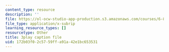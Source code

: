 ```yaml
---
content_type: resource
description: ''
file: https://ol-ocw-studio-app-production.s3.amazonaws.com/courses/6-832-underactuated-robotics-spring-2009/172b03f02c5759ffa91a42e1bc653531_ja56bJ8ogUw.vtt
file_type: application/x-subrip
learning_resource_types: []
resourcetype: Other
title: 3play caption file
uid: 172b03f0-2c57-59ff-a91a-42e1bc653531
---
```

